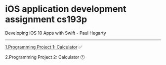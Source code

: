 # iOS application development assignment cs193p
Developing iOS 10 Apps with Swift - Paul Hegarty

------

[1.Programming Project 1: Calculator](https://github.com/shiwangwang/iOS-application-development-assignment-cs193p/tree/master/Programming%20Project%201_%20Calculator)   ✅

2.Programming Project 2: Calculator   🕐